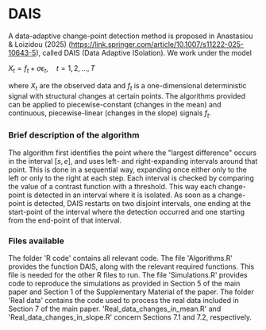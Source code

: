 # DAIS

A data-adaptive change-point detection method is proposed in Anastasiou & Loizidou (2025) (https://link.springer.com/article/10.1007/s11222-025-10643-5), called DAIS (Data Adaptive ISolation). We work under the model

$X_t = f_t + \sigma \epsilon_t, \quad t = 1, 2, \ldots, T$

where $X_t$ are the observed data and $f_t$ is a one-dimensional deterministic signal with structural changes at certain points. The algorithms provided can be applied to piecewise-constant (changes in the mean) and continuous, piecewise-linear (changes in the slope) signals $f_t$. 

### Brief description of the algorithm
The algorithm first identifies the point where the "largest difference" occurs in the interval $[s,e]$, and uses left- and right-expanding intervals around that point. This is done in a sequential way, expanding once either only to the left or only to the right at each step. Each interval is checked by comparing the value of a contrast function with a threshold. This way each change-point is detected in an interval where it is isolated. As soon as a change-point is detected, DAIS restarts on two disjoint intervals, one ending at the start-point of the interval where the detection occurred and one starting from the end-point of that interval.

### Files available
The folder 'R code' contains all relevant code. The file 'Algorithms.R' provides the function DAIS, along with the relevant required functions. This file is needed for the other R files to run. The file 'Simulations.R' provides code to reproduce the simulations as provided in Section 5 of the main paper and Section 1 of the Supplementary Material of the paper. The folder 'Real data' contains the code used to process the real data included in Section 7 of the main paper. 'Real_data_changes_in_mean.R' and 'Real_data_changes_in_slope.R' concern Sections 7.1 and 7.2, respectively.

